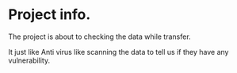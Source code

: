 # Project info.
The project is about to checking the data while transfer.

It just like Anti virus like scanning the data to tell us if they have any vulnerability.